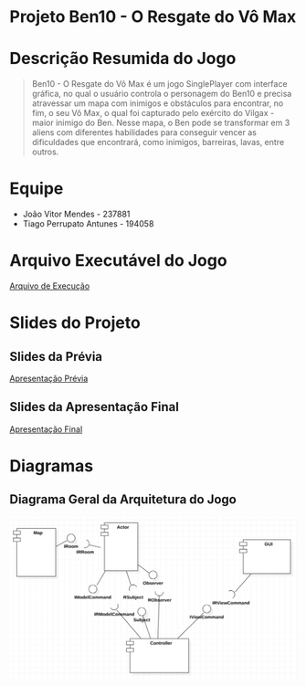 # Projeto Ben10 - O Resgate do Vô Max

# Descrição Resumida do Jogo

> Ben10 - O Resgate do Vô Max é um jogo SinglePlayer com interface gráfica, no qual o usuário controla
> o personagem do Ben10 e precisa atravessar um mapa com inimigos e obstáculos para encontrar, no fim,
> o seu Vô Max, o qual foi capturado pelo exército do Vilgax - maior inimigo do Ben.
> Nesse mapa, o Ben pode se transformar em 3 aliens com diferentes habilidades para conseguir vencer as
> dificuldades que encontrará, como inimigos, barreiras, lavas, entre outros.

# Equipe
* João Vitor Mendes - 237881
* Tiago Perrupato Antunes - 194058

# Arquivo Executável do Jogo

[Arquivo de Execução](src)

# Slides do Projeto

## Slides da Prévia
[Apresentação Prévia](https://docs.google.com/presentation/d/1v5TwfmChBDbcDMfF0BYvcyM1QLm0bJLEDFVNppqKK94/edit#slide=id.gf44d104c1d_0_0)

## Slides da Apresentação Final
[Apresentação Final](https://docs.google.com/presentation/d/1fnlEZBUQYlsOXYLzwsBtNStBU6_5quMfQ67F_xklCNU/edit#slide=id.g137e816cb38_0_4)

# Diagramas

## Diagrama Geral da Arquitetura do Jogo

![Components Architecture](assets/Ben10ComponentsArchitecture.png)
